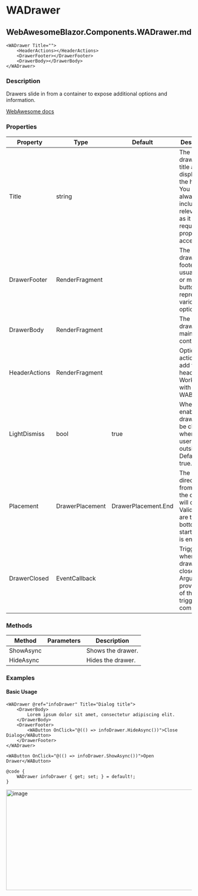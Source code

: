 # WADrawer
## WebAwesomeBlazor.Components.WADrawer.md

```HTML+Razor
<WADrawer Title="">
    <HeaderActions></HeaderActions>
    <DrawerFooter></DrawerFooter>
    <DrawerBody></DrawerBody>
</WADrawer>
```

### Description
Drawers slide in from a container to expose additional options and information.

[WebAwesome docs](https://webawesome.com/docs/components/drawer/)

### Properties
| Property | Type   | Default | Description                              |
|----------|--------|---------|------------------------------------------|
| Title | string |  | The drawer's title as displayed in the header. You should always include a relevant title, as it is required for proper accessibility. |
| DrawerFooter  | RenderFragment |  | The drawer's footer, usually one or more buttons representing various options. |
| DrawerBody | RenderFragment |  | The drawer's main content. |
| HeaderActions | RenderFragment |  | Optional actions to add to the header. Works best with WAButton. |
| LightDismiss | bool | true | When enabled, the drawer will be closed when the user clicks outside of it. Defaults to true. |
| Placement |DrawerPlacement  | DrawerPlacement.End | The direction from which the drawer will open. Valid options are top, end, bottom, start. Default is end. |
| DrawerClosed  | EventCallback<string>  |   | Triggered when the drawer is closed. Argument provides ID of the triggering component  |

### Methods
| Method      | Parameters       | Description                              |
|-------------|------------------|------------------------------------------|
| ShowAsync |    | Shows the drawer.      |
| HideAsync |  | Hides the drawer. |

### Examples

#### Basic Usage
```HTML+Razor
<WADrawer @ref="infoDrawer" Title="Dialog title">
    <DrawerBody>
        Lorem ipsum dolor sit amet, consectetur adipiscing elit.
    </DrawerBody>
    <DrawerFooter>
        <WAButton OnClick="@(() => infoDrawer.HideAsync())">Close Dialog</WAButton>
    </DrawerFooter>
</WADrawer>

<WAButton OnClick="@(() => infoDrawer.ShowAsync())">Open Drawer</WAButton>

@code {
    WADrawer infoDrawer { get; set; } = default!;
}
```
<img width="577" height="273" alt="image" src="https://github.com/user-attachments/assets/74b059a7-eb36-4d16-befe-6c86ff261fde" />


